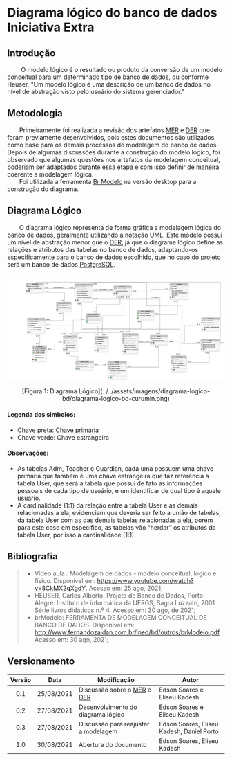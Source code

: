 # Diagrama lógico do banco de dados <br> <span class="rotulo-extra">Iniciativa Extra</span>

## Introdução
&emsp;&emsp; O modelo lógico é o resultado ou produto da conversão de um modelo conceitual para um determinado tipo de banco de dados, ou conforme Heuser, “Um modelo lógico é uma descrição de um banco de dados no nível de abstração visto pelo usuário do sistema gerenciador."

## Metodologia
&emsp;&emsp;Primeiramente foi realizada a revisão dos artefatos [MER](../modelagem-estatica/MER.md) e [DER](../modelagem-estatica/DER.md) que foram previamente desenvolvidos, pois estes documentos são utilizados como base para os demais processos de modelagem do banco de dados.
Depois de algumas discussões durante a construção do modelo lógico, foi observado que algumas questões nos artefatos da modelagem conceitual, poderiam ser adaptados durante essa etapa e com isso definir de maneira coerente a modelagem lógica.<br>
&emsp;&emsp;Foi utilizada a ferramenta [Br Modelo](http://www.sis4.com/brmodelo/) na versão desktop para a construção do diagrama.

## Diagrama Lógico
&emsp;&emsp;O diagrama lógico representa de forma gráfica a modelagem lógica do banco de dados, geralmente utilizando a notação UML. Este modelo possui um nível de abstração menor que o [DER](../modelagem-estatica/DER.md), já que o diagrama lógico define as relações e atributos das tabelas no banco de dados, adaptando-os especificamente para o banco de dados escolhido,  que no caso do projeto será um banco de dados [PostgreSQL](https://www.postgresql.org/).

&emsp;&emsp;
![foto](../../assets/imagens/diagrama-logico-bd/diagrama-logico-bd-curumin.png)
<center>[Figura 1: Diagrama Lógico](../../assets/imagens/diagrama-logico-bd/diagrama-logico-bd-curumin.png)</center>

#### **Legenda dos simbolos**:<br>
- Chave preta: Chave primária
- Chave verde: Chave estrangeira



#### **Observações**:<br>
- As tabelas Adm, Teacher e Guardian, cada uma possuem uma chave primária que também é uma chave estrangeira que faz referência a tabela User, que será a tabela que possui de fato as informações pessoais de cada tipo de usuário, e um identificar de qual tipo é aquele usuário.
- A cardinalidade (1:1) da relação entre a tabela User e as demais relacionadas a ela, evidenciam que deveria ser feito a união de tabelas, da tabela User com as das demais tabelas relacionadas a ela, porém para este caso em específico, as tabelas vão “herdar” os atributos da tabela User, por isso a cardinalidade (1:1).


## Bibliografia
> - Vídeo aula : Modelagem de dados - modelo conceitual, lógico e físico. Disponível em: <https://www.youtube.com/watch?v=8CkMX2qXgdY>. Acesso em: 25 ago, 2021;
> - HEUSER, Carlos Alberto. Projeto de Banco de Dados, Porto Alegre: Instituto de informática da UFRGS, Sagra Luzzato, 2001 Série livros didáticos n.º 4. Acesso em: 30 ago, de 2021;
> - brModelo: FERRAMENTA DE MODELAGEM CONCEITUAL DE BANCO DE DADOS. Disponível em:
<http://www.fernandozaidan.com.br/ined/bd/outros/brModelo.pdf>. Acesso em: 30 ago, 2021;


## Versionamento
| Versão | Data | Modificação | Autor |
| :-: | -- | -- | -- |
| 0.1 | 25/08/2021 | Discussão sobre o [MER](../modelagem-estatica/MER.md) e [DER](../modelagem-estatica/DER.md) | Edson Soares e Eliseu Kadesh |
| 0.2 | 27/08/2021 | Desenvolvimento do diagrama lógico | Edson Soares e Eliseu Kadesh |
| 0.3 | 27/08/2021 | Discussão para reajustar a modelagem | Edson Soares, Eliseu Kadesh, Daniel Porto |
| 1.0 | 30/08/2021 | Abertura do documento | Edson Soares, Eliseu Kadesh |